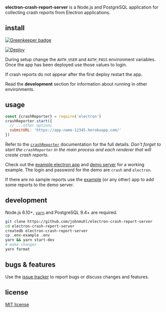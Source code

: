 **electron-crash-report-server** is a Node.js and PostgreSQL application for
collecting crash reports from Electron applications.

## install

[![Greenkeeper badge](https://badges.greenkeeper.io/johnmuhl/electron-crash-report-server.svg)](https://greenkeeper.io/)

[![Deploy][deploy-img]][deploy-url]

During setup change the `AUTH_USER` and `AUTH_PASS` environment variables. Once
the app has been deployed use those values to login.

If crash reports do not appear after the first deploy restart the app.

Read the **development** section for information about running in other
environments.

## usage

~~~ javascript
const {crashReporter} = require('electron')
crashReporter.start({
  // ...other options
  submitURL: 'https://app-name-12345.herokuapp.com/'
})
~~~

Refer to the [`crashReporter`][docs] documentation for the full details. _Don't
forget to start the `crashReporter` in the main process and each renderer that
will create crash reports_.

Check out the [example electron app][example] and [demo server][demo] for a
working example. The login and password for the demo are `crash` and `electron`.

If there are no sample reports use the [example] (or any other) app to add some
reports to the demo server.

## development

Node.js 6.10+, [`yarn`][yarn] and PostgreSQL 9.4+ are required.

~~~ sh
git clone https://github.com/johnmuhl/electron-crash-report-server
cd electron-crash-report-server
createdb electron-crash-report-server
cp .env-example .env
yarn && yarn start-dev
# make changes
yarn format
~~~

## bugs & features

Use the [issue tracker][issues] to report bugs or discuss changes and features.

## license

[MIT license][license]

[deploy-img]: https://www.herokucdn.com/deploy/button.svg
[deploy-url]: https://heroku.com/deploy
[docs]: http://electron.atom.io/docs/api/crash-reporter/
[example]: https://github.com/johnmuhl/electron-crash-report-server/tree/master/electron-bomb
[demo]: https://pacific-falls-32011.herokuapp.com/
[issues]: https://github.com/johnmuhl/electron-crash-report-server/issues
[license]: https://github.com/johnmuhl/electron-crash-report-server/blob/master/LICENSE
[yarn]: https://yarnpkg.com/en/docs/install
